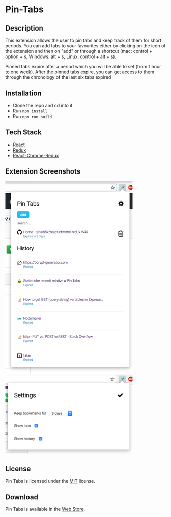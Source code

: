 # Pin-Tabs

## Description
This extension allows the user to pin tabs and keep track of them for short periods.
You can add tabs to your favourites either by clicking on the icon of the extension and then on "add" or through a shortcut (mac: control + option + s, Windows: alt + s, Linux: control + alt + s). 

Pinned tabs expire after a period which you will be able to set (from 1 hour to one week). After the pinned tabs expire, you can get access to them through the chronology of the last six tabs expired
## Installation
* Clone the repo and cd into it
* Run ```npm install```
* Run ```npm run build```

## Tech Stack
* [React](https://reactjs.org/)
* [Redux](https://redux.js.org/)
* [React-Chrome-Redux](https://github.com/tshaddix/react-chrome-redux/wiki)

## Extension Screenshots

<img src="./images/image1.png" width="400px" height="auto"/>
<img src="./images/image2.png" width="400px" height="auto"/>

## License

Pin Tabs is licensed under the [MIT](https://opensource.org/licenses/mit-license.php) license.

## Download

Pin Tabs is available in the [Web Store](https://chrome.google.com/webstore/detail/pin-tabs/hhgfkccdcpjigagnmbfehocajjggifam).
